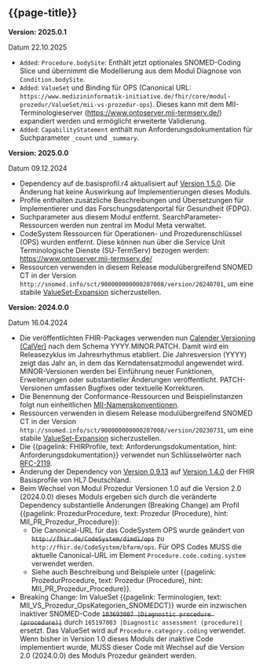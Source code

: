 ## {{page-title}}

**Version: 2025.0.1**

Datum 22.10.2025

- `Added`: `Procedure.bodySite`: Enthält jetzt optionales SNOMED-Coding Slice und übernimmt die Modellierung aus dem Modul Diagnose von `Condition.bodySite`.
- `Added`: `ValueSet` und Binding für OPS (Canonical URL: `https://www.medizininformatik-initiative.de/fhir/core/modul-prozedur/ValueSet/mii-vs-prozedur-ops`). Dieses kann mit dem MII-Terminologieserver (https://www.ontoserver.mii-termserv.de/) expandiert werden und ermöglicht erweiterte Validierung.
- `Added`: `CapabilityStatement` enthält nun Anforderungsdokumentation für Suchparameter `_count` und `_summary`.

**Version: 2025.0.0**

Datum 09.12.2024

- Dependency auf de.basisprofil.r4 aktualisiert auf [Version 1.5.0](https://simplifier.net/packages/de.basisprofil.r4/1.5.0). Die Änderung hat keine Auswirkung auf Implementierungen dieses Moduls.
- Profile enthalten zusätzliche Beschreibungen und Übersetzungen für Implementierer und das Forschungsdatenportal für Gesundheit (FDPG).
- Suchparameter aus diesem Modul entfernt. SearchParameter-Ressourcen werden nun zentral im Modul Meta verwaltet.
- CodeSystem Ressourcen für Operationen- und Prozedurenschlüssel (OPS) wurden entfernt. Diese können nun über die Service Unit Terminologische Dienste (SU-TermServ) bezogen werden: https://www.ontoserver.mii-termserv.de/
- Ressourcen verwenden in diesem Release modulübergreifend SNOMED CT in der Version `http://snomed.info/sct/900000000000207008/version/20240701`, um eine stabile [ValueSet-Expansion](http://hl7.org/fhir/R4/valueset.html#expansion) sicherzustellen.

**Version: 2024.0.0**

Datum 16.04.2024

- Die veröffentlichten FHIR-Packages verwenden nun [Calender Versioning (CalVer)](https://calver.org/) nach dem Schema YYYY.MINOR.PATCH. Damit wird ein Releasezyklus im Jahresrhythmus etabliert. Die Jahresversion (YYYY) zeigt das Jahr an, in dem das Kerndatensatzmodul angewendet wird. MINOR-Versionen werden bei Einführung neuer Funktionen, Erweiterungen oder substantieller Änderungen veröffentlicht. PATCH-Versionen umfassen Bugfixes oder textuelle Korrekturen.
- Die Benennung der Conformance-Ressourcen und Beispielinstanzen folgt nun einheitlichen [MII-Namenskonventionen](https://github.com/medizininformatik-initiative/kerndatensatz-meta/wiki/Namenskonventionen-f%C3%BCr-FHIR%E2%80%90Ressourcen-in-der-MII).
- Ressourcen verwenden in diesem Release modulübergreifend SNOMED CT in der Version `http://snomed.info/sct/900000000000207008/version/20230731`, um eine stabile [ValueSet-Expansion](http://hl7.org/fhir/R4/valueset.html#expansion) sicherzustellen.
- Die {{pagelink: FHIRProfile, text: Anforderungsdokumentation, hint: Anforderungsdokumentation}} verwendet nun Schlüsselwörter nach [RFC-2119](https://datatracker.ietf.org/doc/html/rfc2119).
- Änderung der Dependency von [Version 0.9.13](https://simplifier.net/packages/de.basisprofil.r4/0.9.13) auf [Version 1.4.0](https://simplifier.net/packages/de.basisprofil.r4/1.4.0) der FHIR Basisprofile von HL7 Deutschland. 
- Beim Wechsel von Modul Prozedur Versionen 1.0 auf die Version 2.0 (2024.0.0) dieses Moduls ergeben sich durch die veränderte Dependency substantielle Änderungen (Breaking Change) am Profil {{pagelink: ProzedurProcedure, text: Prozedur (Procedure), hint: MII_PR_Prozedur_Procedure}}:
    - Die Canonical-URL für das CodeSystem OPS wurde geändert von ~~`http://fhir.de/CodeSystem/dimdi/ops`~~ zu `http://fhir.de/CodeSystem/bfarm/ops`. Für OPS Codes MUSS die aktuelle Canonical-URL im Element `Procedure.code.coding.system` verwendet werden.
    - Siehe auch Beschreibung und Beispiele unter {{pagelink: ProzedurProcedure, text: Prozedur (Procedure), hint: MII_PR_Prozedur_Procedure}}.
- Breaking Change: Im ValueSet {{pagelink: Terminologien, text: MII_VS_Prozedur_OpsKategorien_SNOMEDCT}} wurde ein inzwischen inaktiver SNOMED-Code ~~`103693007 |Diagnostic procedure (procedure)|`~~ durch `165197003 |Diagnostic assessment (procedure)|` ersetzt. Das ValueSet wird auf `Procedure.category.coding` verwendet. Wenn bisher in Version 1.0 dieses Moduls der inaktive Code implementiert wurde, MUSS dieser Code mit Wechsel auf die Version 2.0 (2024.0.0) des Moduls Prozedur geändert werden.
